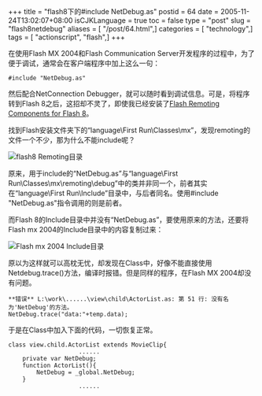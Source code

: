 +++
title = "flash8下的#include NetDebug.as"
postid = 64
date = 2005-11-24T13:02:07+08:00
isCJKLanguage = true
toc = false
type = "post"
slug = "flash8netdebug"
aliases = [ "/post/64.html",]
categories = [ "technology",]
tags = [ "actionscript", "flash",]
+++


在使用Flash MX 2004和Flash Communication
Server开发程序的过程中，为了便于调试，通常会在客户端程序中加上这么一句：

    #include "NetDebug.as"

然后配合NetConnection
Debugger，就可以随时看到调试信息。可是，将程序转到Flash
8之后，这招却不灵了，即使我已经安装了[Flash Remoting Components for
Flash
8](http://www.macromedia.com/software/flashremoting/downloads/components/#flr_fl8)。

找到Flash安装文件夹下的“language\\First
Run\\Classes\\mx”，发现remoting的文件一个不少，那为什么不能include呢？

<!--more-->  
![flash8 Remoting目录](/uploads/2005/v8remotingclass.png)

原来，用于include的“NetDebug.as”与“language\\First
Run\\Classes\\mx\\remoting\\debug”中的类并非同一个，前者其实在“language\\First
Run\\Include”目录中，与后者同名。使用\#include
"NetDebug.as"指令调用的则是前者。

而Flash
8的Include目录中并没有“NetDebug.as”，要使用原来的方法，还要将Flash mx
2004的Include目录中的内容复制过来：

![Flash mx 2004 Include目录](/uploads/2005/v8debugclass.png)

原以为这样就可以高枕无忧，却发现在Class中，好像不能直接使用Netdebug.trace()方法，编译时报错。但是同样的程序，在Flash
MX 2004却没有问题。

    **错误** L:\work\......\view\child\ActorList.as: 第 51 行: 没有名为'NetDebug'的方法。
    NetDebug.trace("data:"+temp.data);

于是在Class中加入下面的代码，一切恢复正常。

    class view.child.ActorList extends MovieClip{
                        ......
        private var NetDebug;
        function ActorList(){
            NetDebug = _global.NetDebug;
        }
                        ......
